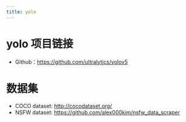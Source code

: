 ```yaml
---
title: yolo
---
```



# yolo 项目链接
* Github：https://github.com/ultralytics/yolov5

# 数据集
* COCO dataset: http://cocodataset.org/
* NSFW dataset: https://github.com/alex000kim/nsfw_data_scraper
